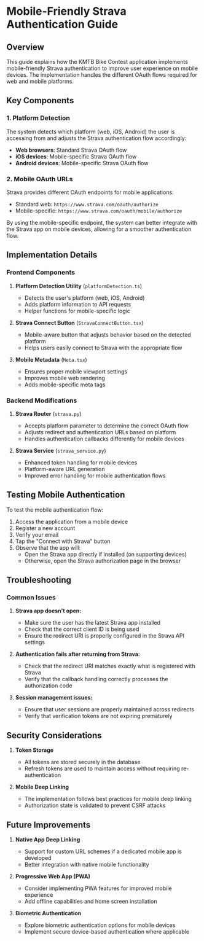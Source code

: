 # Mobile-Friendly Strava Authentication Guide

## Overview

This guide explains how the KMTB Bike Contest application implements mobile-friendly Strava authentication to improve user experience on mobile devices. The implementation handles the different OAuth flows required for web and mobile platforms.

## Key Components

### 1. Platform Detection

The system detects which platform (web, iOS, Android) the user is accessing from and adjusts the Strava authentication flow accordingly:

- **Web browsers**: Standard Strava OAuth flow
- **iOS devices**: Mobile-specific Strava OAuth flow
- **Android devices**: Mobile-specific Strava OAuth flow

### 2. Mobile OAuth URLs

Strava provides different OAuth endpoints for mobile applications:

- Standard web: `https://www.strava.com/oauth/authorize`
- Mobile-specific: `https://www.strava.com/oauth/mobile/authorize`

By using the mobile-specific endpoint, the system can better integrate with the Strava app on mobile devices, allowing for a smoother authentication flow.

## Implementation Details

### Frontend Components

1. **Platform Detection Utility** (`platformDetection.ts`)
   - Detects the user's platform (web, iOS, Android)
   - Adds platform information to API requests
   - Helper functions for mobile-specific logic

2. **Strava Connect Button** (`StravaConnectButton.tsx`)
   - Mobile-aware button that adjusts behavior based on the detected platform
   - Helps users easily connect to Strava with the appropriate flow

3. **Mobile Metadata** (`Meta.tsx`)
   - Ensures proper mobile viewport settings
   - Improves mobile web rendering
   - Adds mobile-specific meta tags

### Backend Modifications

1. **Strava Router** (`strava.py`)
   - Accepts platform parameter to determine the correct OAuth flow
   - Adjusts redirect and authentication URLs based on platform
   - Handles authentication callbacks differently for mobile devices

2. **Strava Service** (`strava_service.py`)
   - Enhanced token handling for mobile devices
   - Platform-aware URL generation
   - Improved error handling for mobile authentication flows

## Testing Mobile Authentication

To test the mobile authentication flow:

1. Access the application from a mobile device
2. Register a new account
3. Verify your email
4. Tap the "Connect with Strava" button
5. Observe that the app will:
   - Open the Strava app directly if installed (on supporting devices)
   - Otherwise, open the Strava authorization page in the browser

## Troubleshooting

### Common Issues

1. **Strava app doesn't open:**
   - Make sure the user has the latest Strava app installed
   - Check that the correct client ID is being used
   - Ensure the redirect URI is properly configured in the Strava API settings

2. **Authentication fails after returning from Strava:**
   - Check that the redirect URI matches exactly what is registered with Strava
   - Verify that the callback handling correctly processes the authorization code

3. **Session management issues:**
   - Ensure that user sessions are properly maintained across redirects
   - Verify that verification tokens are not expiring prematurely

## Security Considerations

1. **Token Storage**
   - All tokens are stored securely in the database
   - Refresh tokens are used to maintain access without requiring re-authentication

2. **Mobile Deep Linking**
   - The implementation follows best practices for mobile deep linking
   - Authorization state is validated to prevent CSRF attacks

## Future Improvements

1. **Native App Deep Linking**
   - Support for custom URL schemes if a dedicated mobile app is developed
   - Better integration with native mobile functionality

2. **Progressive Web App (PWA)**
   - Consider implementing PWA features for improved mobile experience
   - Add offline capabilities and home screen installation

3. **Biometric Authentication**
   - Explore biometric authentication options for mobile devices
   - Implement secure device-based authentication where applicable